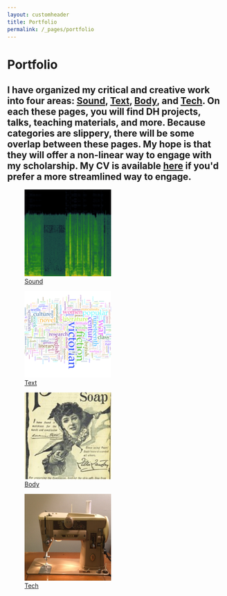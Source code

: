 ```yaml
---
layout: customheader
title: Portfolio
permalink: /_pages/portfolio
---
```


<h1>Portfolio</h1>

<h2 style="text-align:left">I have organized my critical and creative work into four areas: <a href="/_pages/sound.html" >Sound</a>, <a href="/_pages/text.html">Text</a>, <a href="/_pages/body.html">Body</a>, and <a href="/_pages/tech.html" text-align="center">Tech</a>. On each these pages, you will find DH projects, talks, teaching materials, and more. Because categories are slippery, there will be some overlap between these pages. My hope is that they will offer a non-linear way to engage with my scholarship. My CV is available <a href="/_pages/credentials.html">here</a> if you'd prefer a more streamlined way to engage.</h2>

<div class="grid-container">
  <div class="grid-item"> <figure>
  <a href="/_pages/sound.html"><img src="/images/spectrogram-of-the-sonnet-e1539800276138.png" alt="Spectrogram of Alan Rickman's reading of Shakespeare's Sonnet 130" width="200" height="200"></a>
    <figcaption><a href="/_pages/sound.html" text-align="center">Sound</a></figcaption></figure> </div>
  
  <div class="grid-item"> <figure>
  <a href="/_pages/text.html"><img src="/images/screen-shot-2018-07-11-at-9-08-25-am-e1539800006107.png" alt="Word cloud." width="200" height="200"></a>
   <figcaption><a href="/_pages/text.html" text-align="center">Text</a></figcaption> </figure>  </div>
   
  <div class="grid-item"> <figure>
  <a href="/_pages/body.html"><img src="/images/11206674875_d47038a8db_q.jpg" alt="Woman bursting through paper in Victorian soap advertisement." width="200" height="200"></a>
   <figcaption><a href="/_pages/body.html" text-align="center">Body</a></figcaption> </figure>  </div> 

<div class="grid-item"> <figure>
  <a href="/_pages/tech.html"> <img src="/images/IMG_8900.JPG" alt="Singer 401a sewing machine." width="200" height="200"> </a>
   <figcaption><a href="/_pages/tech.html" text-align="center">Tech</a></figcaption>
</figure>  </div>


</div>
